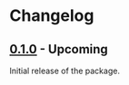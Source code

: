 Changelog
=========

[0.1.0](../../releases/tag/v0.1.0) - Upcoming
-----------------------------------------------

Initial release of the package.
